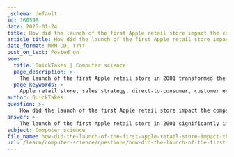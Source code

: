 ```yaml
---
_schema: default
id: 160598
date: 2025-01-24
title: How did the launch of the first Apple retail store impact the company's sales strategy?
article_title: How did the launch of the first Apple retail store impact the company's sales strategy?
date_format: MMM DD, YYYY
post_on_text: Posted on
seo:
  title: QuickTakes | Computer science
  page_description: >-
    The launch of the first Apple retail store in 2001 transformed the company's sales strategy, focusing on direct-to-consumer sales, enhanced customer experiences, and significant market share expansion.
  page_keywords: >-
    Apple retail store, sales strategy, direct-to-consumer, customer experience, retail expansion, market share, brand loyalty, community building, sales per square foot, product engagement
author: QuickTakes
question: >-
    How did the launch of the first Apple retail store impact the company's sales strategy?
answer: >-
    The launch of the first Apple retail store in 2001 significantly impacted the company's sales strategy in several key ways:\n\n1. **Direct-to-Consumer Sales Model**: The introduction of physical retail stores allowed Apple to sell directly to consumers, bypassing traditional third-party retailers. This shift enabled Apple to have greater control over the customer experience and the presentation of its products. The stores were designed to showcase Apple’s ecosystem, allowing customers to interact with products in a hands-on environment.\n\n2. **Enhanced Customer Experience**: Apple stores were organized around activities rather than just products. This approach encouraged customers to explore what Apple products could do for them, enhancing the overall shopping experience. The layout and design of the stores were intended to create an inviting atmosphere where customers could engage with the brand and its offerings, which was a departure from the typical retail experience at the time.\n\n3. **Increased Sales Per Square Foot**: The Apple retail strategy proved to be highly successful, with stores generating more sales per square foot than any other retailer. This success was attributed to the unique shopping experience, knowledgeable staff, and the ability to showcase the full range of Apple products and services.\n\n4. **Market Share Expansion**: Steve Jobs noted that the retail expansion was part of a broader strategy to double Apple's market share against Windows machines. The stores played a crucial role in this strategy by increasing brand visibility and accessibility, making it easier for consumers to purchase Apple products.\n\n5. **Brand Loyalty and Community Building**: Apple stores became community hubs where customers could attend workshops, product launches, and events. This fostered a sense of brand loyalty and community among Apple users, further enhancing customer retention and encouraging repeat purchases.\n\n6. **Adaptation to Market Changes**: Over time, Apple adapted its retail strategy to respond to market changes, such as the shift to online shopping during the COVID-19 pandemic. The company had to rethink the format of its stores and enhance its online presence, demonstrating flexibility in its sales strategy.\n\nIn summary, the launch of the first Apple retail store was a pivotal moment that transformed Apple's sales strategy by emphasizing direct consumer engagement, enhancing the shopping experience, and ultimately contributing to the company's growth and market share expansion.
subject: Computer science
file_name: how-did-the-launch-of-the-first-apple-retail-store-impact-the-companys-sales-strategy.md
url: /learn/computer-science/questions/how-did-the-launch-of-the-first-apple-retail-store-impact-the-companys-sales-strategy
---
```


&nbsp;